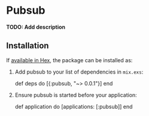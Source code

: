# Pubsub

**TODO: Add description**

## Installation

If [available in Hex](https://hex.pm/docs/publish), the package can be installed as:

  1. Add pubsub to your list of dependencies in `mix.exs`:

        def deps do
          [{:pubsub, "~> 0.0.1"}]
        end

  2. Ensure pubsub is started before your application:

        def application do
          [applications: [:pubsub]]
        end

